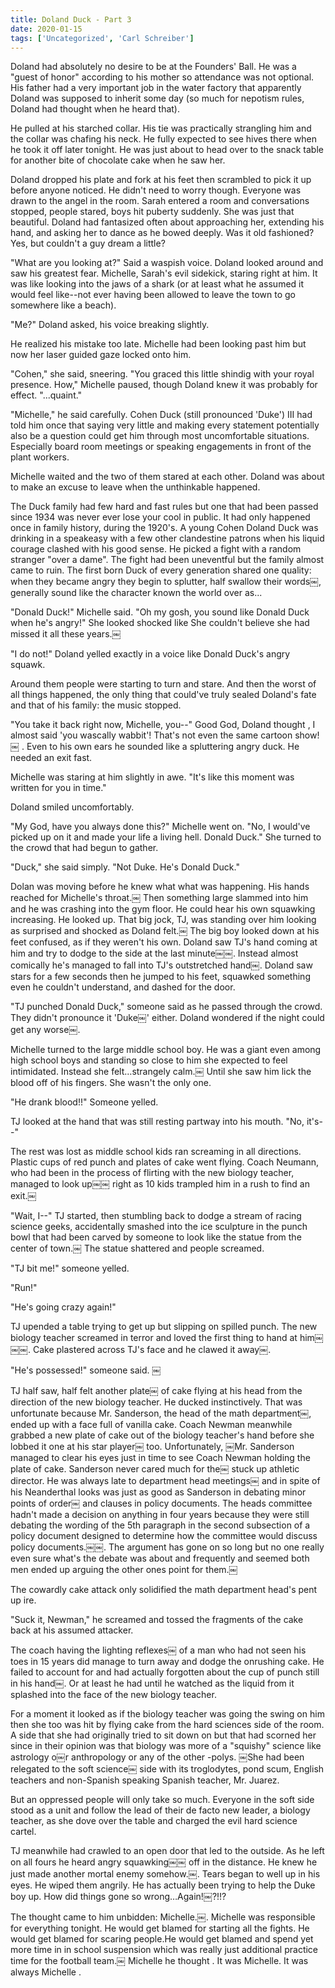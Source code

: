 ```yaml
---
title: Doland Duck - Part 3
date: 2020-01-15
tags: ['Uncategorized', 'Carl Schreiber']
---
```


Doland had absolutely no desire to be at the Founders' Ball. He was a "guest of honor" according to his mother so attendance was not optional. His father had a very important job in the water factory that apparently Doland was supposed to inherit some day (so much for nepotism rules, Doland had thought when he heard that).

He pulled at his starched collar. His tie was practically strangling him and the collar was chafing his neck. He fully expected to see hives there when he took it off later tonight. He was just about to head over to the snack table for another bite of chocolate cake when he saw her.

Doland dropped his plate and fork at his feet then scrambled to pick it up before anyone noticed. He didn't need to worry though. Everyone was drawn to the angel in the room. Sarah entered a room and conversations stopped, people stared, boys hit puberty suddenly. She was just that beautiful. Doland had fantasized often about approaching her, extending his hand, and asking her to dance as he bowed deeply. Was it old fashioned? Yes, but couldn't a guy dream a little?

"What are you looking at?" Said a waspish voice. Doland looked around and saw his greatest fear. Michelle, Sarah's evil sidekick, staring right at him. It was like looking into the jaws of a shark (or at least what he assumed it would feel like--not ever having been allowed to leave the town to go somewhere like a beach).

"Me?" Doland asked, his voice breaking slightly.

He realized his mistake too late. Michelle had been looking past him but now her laser guided gaze locked onto him.

"Cohen," she said, sneering. "You graced this little shindig with your royal presence. How," Michelle paused, though Doland knew it was probably for effect. "...quaint."

"Michelle," he said carefully. Cohen Duck (still pronounced 'Duke') III had told him once that saying very little and making every statement potentially also be a question could get him through most uncomfortable situations. Especially board room meetings or speaking engagements in front of the plant workers.

Michelle waited and the two of them stared at each other. Doland was about to make an excuse to leave when the unthinkable happened.

The Duck family had few hard and fast rules but one that had been passed since 1934 was never ever lose your cool in public. It had only happened once in family history, during the 1920's. A young Cohen Doland Duck was drinking in a speakeasy with a few other clandestine patrons when his liquid courage clashed with his good sense. He picked a fight with a random stranger "over a dame". The fight had been uneventful but the family almost came to ruin. The first born Duck of every generation shared one quality: when they became angry they begin to splutter, half swallow their words￼, generally sound like the character known the world over as...

"Donald Duck!" Michelle said. "Oh my gosh, you sound like Donald Duck when he's angry!" She looked shocked like She couldn't believe she had missed it all these years.￼

"I do not!" Doland yelled exactly in a voice like Donald Duck's angry squawk.

Around them people were starting to turn and stare. And then the worst of all things happened, the only thing that could've truly sealed Doland's fate and that of his family: the music stopped.

"You take it back right now, Michelle, you--" Good God, Doland thought , I almost said 'you wascally wabbit'! That's not even the same cartoon show!￼ . Even to his own ears he sounded like a spluttering angry duck. He needed an exit fast.

Michelle was staring at him slightly in awe. "It's like this moment was written for you in time."

Doland smiled uncomfortably.

"My God, have you always done this?" Michelle went on. "No, I would've picked up on it and made your life a living hell. Donald Duck." She turned to the crowd that had begun to gather.

"Duck," she said simply. "Not Duke. He's Donald Duck."

Dolan was moving before he knew what what was happening. His hands reached for Michelle's throat.￼ Then something large slammed into him and he was crashing into the gym floor. He could hear his own squawking increasing. He looked up. That big jock, TJ, was standing over him looking as surprised and shocked as Doland felt.￼ The big boy looked down at his feet confused, as if they weren't his own. Doland saw TJ's hand coming at him and try to dodge to the side at the last minute￼￼. Instead almost comically he's managed to fall into TJ's outstretched hand￼. Doland saw stars for a few seconds then he jumped to his feet, squawked something even he couldn't understand, and dashed for the door.

"TJ punched Donald Duck," someone said as he passed through the crowd. They didn't pronounce it 'Duke￼' either. Doland wondered if the night could get any worse￼.

Michelle turned to the large middle school boy. He was a giant even among high school boys and standing so close to him she expected to feel intimidated. Instead she felt…strangely calm.￼ Until she saw him lick the blood off of his fingers. She wasn't the only one.

"He drank blood!!" Someone yelled.

TJ looked at the hand that was still resting partway into his mouth. "No, it's--"

The rest was lost as middle school kids ran screaming in all directions. Plastic cups of red punch and plates of cake went flying. Coach Neumann, who had been in the process of flirting with the new biology teacher, managed to look up￼￼ right as 10 kids trampled him in a rush to find an exit.￼

"Wait, I--" TJ started, then stumbling back to dodge a stream of racing science geeks, accidentally smashed into the ice sculpture in the punch bowl that had been carved by someone to look like the statue from the center of town.￼ The statue shattered and people screamed.

"TJ bit me!" someone yelled.

"Run!"

"He's going crazy again!"

TJ upended a table trying to get up but slipping on spilled punch. The new biology teacher screamed in terror and loved the first thing to hand at him￼￼￼. Cake plastered across TJ's face and he clawed it away￼.

"He's possessed!" someone said. ￼

TJ half saw, half felt another plate￼ of cake flying at his head from the direction of the new biology teacher. He ducked instinctively. That was unfortunate because Mr. Sanderson, the head of the math department￼, ended up with a face full of vanilla cake. Coach Newman meanwhile grabbed a new plate of cake out of the biology teacher's hand before she lobbed it one at his star player￼ too. Unfortunately, ￼Mr. Sanderson managed to clear his eyes just in time to see Coach Newman holding the plate of cake. Sanderson never cared much for the￼ stuck up athletic director. He was always late to department head meetings￼ and in spite of his Neanderthal looks was just as good as Sanderson in debating minor points of order￼ and clauses in policy documents. The heads committee hadn't made a decision on anything in four years because they were still debating the wording of the 5th paragraph in the second subsection of a policy document designed to determine how the committee would discuss policy documents.￼￼. The argument has gone on so long but no one really even sure what's the debate was about and frequently and seemed both men ended up arguing the other ones point for them.￼

The cowardly cake attack only solidified the math department head's pent up ire.

"Suck it, Newman," he screamed and tossed the fragments of the cake back at his assumed attacker.

The coach having the lighting reflexes￼ of a man who had not seen his toes in 15 years did manage to turn away and dodge the onrushing cake. He failed to account for and had actually forgotten about the cup of punch still in his hand￼. Or at least he had until he watched as the liquid from it splashed into the face of the new biology teacher.

For a moment it looked as if the biology teacher was going the swing on him then she too was hit by flying cake from the hard sciences side of the room. A side that she had originally tried to sit down on but that had scorned her since in their opinion was that biology was more of a "squishy" science like astrology o￼r anthropology or any of the other -polys. ￼She had been relegated to the soft science￼ side with its troglodytes, pond scum, English teachers and non-Spanish speaking Spanish teacher, Mr. Juarez.

But an oppressed people will only take so much. Everyone in the soft side stood as a unit and follow the lead of their de facto new leader, a biology teacher, as she dove over the table and charged the evil hard science cartel.

TJ meanwhile had crawled to an open door that led to the outside. As he left on all fours he heard angry squawking￼￼ off in the distance. He knew he just made another mortal enemy somehow.￼. Tears began to well up in his eyes. He wiped them angrily. He has actually been trying to help the Duke boy up. How did things gone so wrong…Again!￼?!!?

The thought came to him unbidden: Michelle.￼. Michelle was responsible for everything tonight. He would get blamed for starting all the fights. He would get blamed for scaring people.He would get blamed and spend yet more time in in school suspension which was really just additional practice time for the football team.￼ Michelle he thought . It was Michelle. It was always Michelle .
